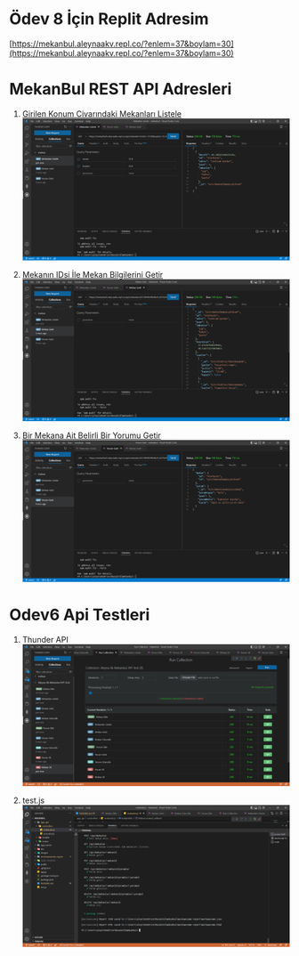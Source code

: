 # Ödev 8 İçin Replit Adresim
[https://mekanbul.aleynaakv.repl.co/?enlem=37&boylam=30](https://mekanbul.aleynaakv.repl.co/?enlem=37&boylam=30)



# MekanBul REST API Adresleri

1. [Girilen Konum Civarındaki Mekanları Listele](https://mekanbul5.aleynaakv.repl.co/api/mekanlar?enlem=37.8&boylam=35.4)
![Girilen Konum Civarındaki Mekanları Listele](./images/mekanlarilisteleodev5.png)

2. [Mekanın IDsi İle Mekan Bilgilerini Getir](https://mekanbul5.aleynaakv.repl.co/api/mekanlar/637cf04954fb4bd1cd57b34f)
![Mekanın IDsi İle Mekan Bilgilerini Getir](./images/mekangetirodev5.png)

3. [Bir Mekana Ait Belirli Bir Yorumu Getir](https://mekanbul5.aleynaakv.repl.co/api/mekanlar/637cf04954fb4bd1cd57b34f/yorumlar/637cf04f433e685a33c4301b)
![Bir Mekana Ait Belirli Bir Yorumu Getir](./images/yorumgetirodev5.png)


# Odev6 Api Testleri

1. Thunder API
![Thunder API ile Test](./images/image1.png)

2. test.js
![test.js ile Test](./images/image2.png)
